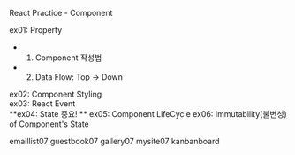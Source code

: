 React Practice - Component

ex01: Property  
-   1. Component 작성법  
-   2. Data Flow: Top -> Down  

ex02: Component Styling  
ex03: React Event  
**ex04: State 중요! **
ex05: Component LifeCycle
ex06: Immutability(불변성) of Component's State

emaillist07
guestbook07
gallery07
mysite07
kanbanboard